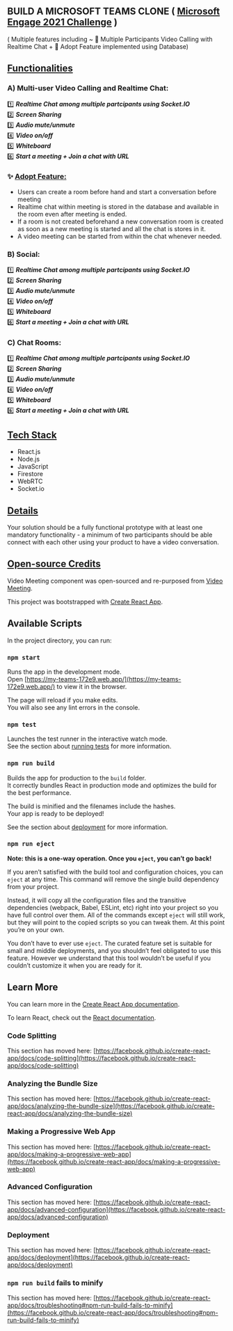 ## BUILD A MICROSOFT TEAMS CLONE  ( [Microsoft Engage 2021 Challenge](https://microsoft.acehacker.com/engage2021/?mc_cid=a82d11f2ad&mc_eid=89874c26af) )
( Multiple features including ~ :star2: Multiple Participants Video Calling with Realtime Chat + :star2: Adopt Feature implemented using Database)

## <ins>Functionalities</ins> 

### A) Multi-user Video Calling and Realtime Chat:
  
 :one: ***Realtime Chat among multiple partcipants using Socket.IO***\
 :two: ***Screen Sharing***\
 :three: ***Audio mute/unmute***\
 :four: ***Video on/off***\
 :five: ***Whiteboard***\
 :six: ***Start a meeting + Join a chat with URL***
 
 ### :sparkles: <ins>Adopt Feature:</ins> 
 * Users can create a room before hand and start a conversation before meeting
 * Realtime chat within meeting is stored in the database and available in the room even after meeting is ended.
 * If a room is not created beforehand a new conversation room is created as soon as a new meeting is started and all the chat is stores in it.
 * A video meeting can be started from within the chat whenever needed.
 
### B) Social:
 
 :one: ***Realtime Chat among multiple partcipants using Socket.IO***\
 :two: ***Screen Sharing***\
 :three: ***Audio mute/unmute***\
 :four: ***Video on/off***\
 :five: ***Whiteboard***\
 :six: ***Start a meeting + Join a chat with URL***


### C) Chat Rooms:

 :one: ***Realtime Chat among multiple partcipants using Socket.IO***\
 :two: ***Screen Sharing***\
 :three: ***Audio mute/unmute***\
 :four: ***Video on/off***\
 :five: ***Whiteboard***\
 :six: ***Start a meeting + Join a chat with URL***

## <ins>Tech Stack</ins>
- React.js
- Node.js
- JavaScript
- Firestore
- WebRTC
- Socket.io

## <ins>Details</ins> 
Your solution should be a fully functional prototype with at least one mandatory functionality - a minimum of two participants should be able connect with each other using your product to have a video conversation.

## <ins>Open-source Credits</ins>
Video Meeting component was open-sourced and re-purposed from [Video Meeting](https://github.com/0x5eba/Video-Meeting).

This project was bootstrapped with [Create React App](https://github.com/facebook/create-react-app).

## Available Scripts

In the project directory, you can run:

### `npm start`

Runs the app in the development mode.\
Open [https://my-teams-172e9.web.app/](https://my-teams-172e9.web.app/) to view it in the browser.

The page will reload if you make edits.\
You will also see any lint errors in the console.

### `npm test`

Launches the test runner in the interactive watch mode.\
See the section about [running tests](https://facebook.github.io/create-react-app/docs/running-tests) for more information.

### `npm run build`

Builds the app for production to the `build` folder.\
It correctly bundles React in production mode and optimizes the build for the best performance.

The build is minified and the filenames include the hashes.\
Your app is ready to be deployed!

See the section about [deployment](https://facebook.github.io/create-react-app/docs/deployment) for more information.

### `npm run eject`

**Note: this is a one-way operation. Once you `eject`, you can’t go back!**

If you aren’t satisfied with the build tool and configuration choices, you can `eject` at any time. This command will remove the single build dependency from your project.

Instead, it will copy all the configuration files and the transitive dependencies (webpack, Babel, ESLint, etc) right into your project so you have full control over them. All of the commands except `eject` will still work, but they will point to the copied scripts so you can tweak them. At this point you’re on your own.

You don’t have to ever use `eject`. The curated feature set is suitable for small and middle deployments, and you shouldn’t feel obligated to use this feature. However we understand that this tool wouldn’t be useful if you couldn’t customize it when you are ready for it.

## Learn More

You can learn more in the [Create React App documentation](https://facebook.github.io/create-react-app/docs/getting-started).

To learn React, check out the [React documentation](https://reactjs.org/).

### Code Splitting

This section has moved here: [https://facebook.github.io/create-react-app/docs/code-splitting](https://facebook.github.io/create-react-app/docs/code-splitting)

### Analyzing the Bundle Size

This section has moved here: [https://facebook.github.io/create-react-app/docs/analyzing-the-bundle-size](https://facebook.github.io/create-react-app/docs/analyzing-the-bundle-size)

### Making a Progressive Web App

This section has moved here: [https://facebook.github.io/create-react-app/docs/making-a-progressive-web-app](https://facebook.github.io/create-react-app/docs/making-a-progressive-web-app)

### Advanced Configuration

This section has moved here: [https://facebook.github.io/create-react-app/docs/advanced-configuration](https://facebook.github.io/create-react-app/docs/advanced-configuration)

### Deployment

This section has moved here: [https://facebook.github.io/create-react-app/docs/deployment](https://facebook.github.io/create-react-app/docs/deployment)

### `npm run build` fails to minify

This section has moved here: [https://facebook.github.io/create-react-app/docs/troubleshooting#npm-run-build-fails-to-minify](https://facebook.github.io/create-react-app/docs/troubleshooting#npm-run-build-fails-to-minify)

